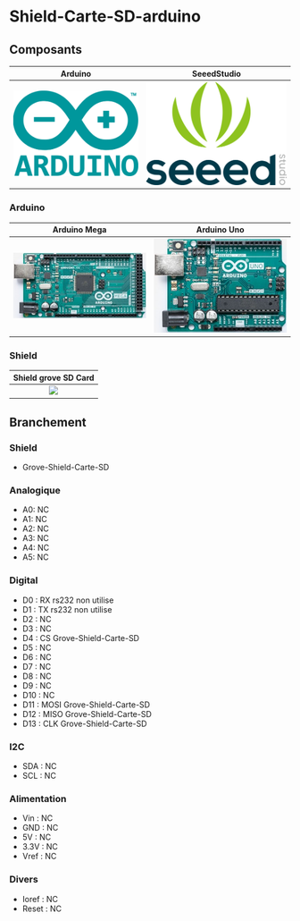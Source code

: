 # Shield-Carte-SD-arduino


## Composants
| Arduino | SeeedStudio |
| :-------------: | :-------------: |
| ![](/icone/Arduino.png) | ![](/icone/Seeed_Studio.png) |

### Arduino
| Arduino Mega  | Arduino Uno|
| :-------------: | :-------------: |
| ![](/composants/Arduino%20Mega.jpg) | ![](/composants/Arduino%20Uno.jpg)

### Shield
| Shield grove SD Card |
| :-------------: |
| ![](/composants/Grove/Shield_Grove_SD_Card.jpg)  |

## Branchement

### Shield
* Grove-Shield-Carte-SD

### Analogique
* A0: NC
* A1: NC
* A2: NC
* A3: NC
* A4: NC
* A5: NC

### Digital
* D0 : RX rs232 non utilise
* D1 : TX rs232 non utilise
* D2 : NC
* D3 : NC
* D4 : CS Grove-Shield-Carte-SD
* D5 : NC
* D6 : NC
* D7 : NC
* D8 : NC
* D9 : NC
* D10 : NC
* D11 : MOSI Grove-Shield-Carte-SD
* D12 : MISO Grove-Shield-Carte-SD
* D13 : CLK Grove-Shield-Carte-SD

### I2C
* SDA : NC
* SCL : NC

### Alimentation
* Vin : NC
* GND : NC
* 5V : NC
* 3.3V : NC
* Vref : NC

### Divers 
* Ioref : NC
* Reset : NC
